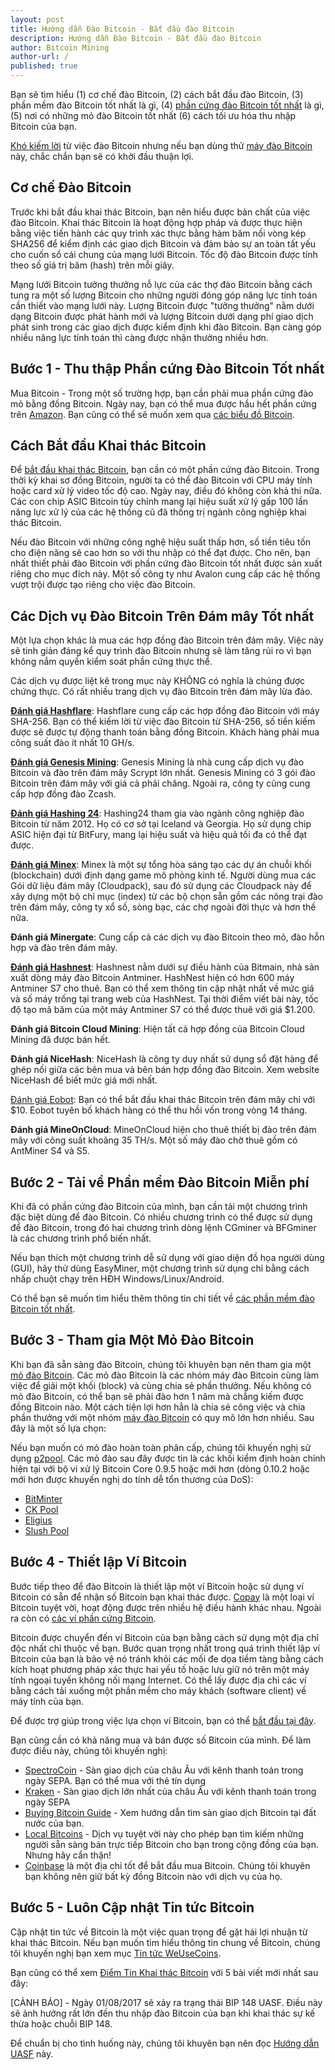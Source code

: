 ```yaml
---
layout: post
title: Hướng dẫn Đào Bitcoin - Bắt đầu đào Bitcoin
description: Hướng dẫn Đào Bitcoin - Bắt đầu đào Bitcoin
author: Bitcoin Mining
author-url: /
published: true
---
```


Bạn sẽ tìm hiểu (1) cơ chế đào Bitcoin, (2) cách bắt đầu đào Bitcoin, (3) phần mềm đào Bitcoin tốt nhất là gì, (4) <a href="https://www.bitcoinmining.com/bitcoin-mining-hardware/">phần cứng đào Bitcoin tốt nhất</a> là gì, (5) nơi có những mỏ đào Bitcoin tốt nhất (6) cách tối ưu hóa thu nhập Bitcoin của bạn.

<a href="http://geni.us/37CM">Khó kiếm lời</a> từ việc đào Bitcoin nhưng nếu bạn dùng thử <a href="https://www.bitcoinmining.com/bitcoin-mining-profitability/">máy đào Bitcoin</a> này, chắc chắn bạn sẽ có khởi đầu thuận lợi. 

<h2>Cơ chế Đào Bitcoin</h2>

Trước khi bắt đầu khai thác Bitcoin, bạn nên hiểu được bản chất của việc đào Bitcoin. Khai thác Bitcoin là hoạt động hợp pháp và được thực hiện bằng việc tiến hành các quy trình xác thực bằng hàm băm nối vòng kép SHA256 để kiểm định các giao dịch Bitcoin và đảm bảo sự an toàn tất yếu cho cuốn sổ cái chung của mạng lưới Bitcoin. Tốc độ đào Bitcoin được tính theo số giá trị băm (hash) trên mỗi giây.

Mạng lưới Bitcoin tưởng thưởng nỗ lực của các thợ đào Bitcoin bằng cách tung ra một số lượng Bitcoin cho những người đóng góp năng lực tính toán cần thiết vào mạng lưới này. Lượng Bitcoin được "tưởng thưởng" nằm dưới dạng Bitcoin được phát hành mới và lượng Bitcoin dưới dạng phí giao dịch phát sinh trong các giao dịch được kiểm định khi đào Bitcoin. Bạn càng góp nhiều năng lực tính toán thì càng được nhận thưởng nhiều hơn.

<h2>Bước 1 - Thu thập Phần cứng Đào Bitcoin Tốt nhất</h2>

Mua Bitcoin - Trong một số trường hợp, bạn cần phải mua phần cứng đào mỏ bằng đồng Bitcoin. Ngày nay, bạn có thể mua được hầu hết phần cứng trên <a href="http://geni.us/37CM">Amazon</a>. Bạn cũng có thể sẽ muốn xem qua <a href="http://www.bitcoincharts.com/">các biểu đồ Bitcoin</a>. 

<h2>Cách Bắt đầu Khai thác Bitcoin</h2>

Để <a href="https://www.bitcoinmining.com/bitcoin-mining-for-beginners-how-to-mine-bitcoins/">bắt đầu khai thác Bitcoin</a>, bạn cần có một phần cứng đào Bitcoin. Trong thời kỳ khai sơ đồng Bitcoin, người ta có thể đào Bitcoin với CPU máy tính hoặc card xử lý video tốc độ cao. Ngày nay, điều đó không còn khả thi nữa. Các con chip ASIC Bitcoin tùy chỉnh mang lại hiệu suất xử lý gấp 100 lần năng lực xử lý của các hệ thống cũ đã thống trị ngành công nghiệp khai thác Bitcoin.

Nếu đào Bitcoin với những công nghệ hiệu suất thấp hơn, số tiền tiêu tốn cho điện năng sẽ cao hơn so với thu nhập có thể đạt được. Cho nên, bạn nhất thiết phải đào Bitcoin với phần cứng đào Bitcoin tốt nhất được sản xuất riêng cho mục đích này. Một số công ty như Avalon cung cấp các hệ thống vượt trội được tạo riêng cho việc đào Bitcoin.

<h2>Các Dịch vụ Đào Bitcoin Trên Đám mây Tốt nhất</h2>

Một lựa chọn khác là mua các hợp đồng đào Bitcoin trên đám mây. Việc này sẽ tinh giản đáng kể quy trình đào Bitcoin nhưng sẽ làm tăng rủi ro vì bạn không nắm quyền kiểm soát phần cứng thực thể.

Các dịch vụ được liệt kê trong mục này KHÔNG có nghĩa là chúng được chứng thực. Có rất nhiều trang dịch vụ đào Bitcoin trên đám mây lừa đảo.

<strong><a href="http://geni.us/hashflare">Đánh giá Hashflare</a></strong>: Hashflare cung cấp các hợp đồng đào Bitcoin với máy SHA-256. Bạn có thể kiếm lời từ việc đào Bitcoin từ SHA-256, số tiền kiếm được sẽ được tự động thanh toán bằng đồng Bitcoin. Khách hàng phải mua công suất đào ít nhất 10 GH/s.

<strong><a href="http://geni.us/advendorgm">Đánh giá Genesis Mining</a></strong>: Genesis Mining là nhà cung cấp dịch vụ đào Bitcoin và đào trên đám mây Scrypt lớn nhất. Genesis Mining có 3 gói đào Bitcoin trên đám mây với giá cả phải chăng. Ngoài ra, công ty cũng cung cấp hợp đồng đào Zcash.

<strong><a href="http://geni.us/hashing24">Đánh giá Hashing 24</a></strong>: Hashing24 tham gia vào ngành công nghiệp đào Bitcoin từ năm 2012. Họ có cơ sở tại Iceland và Georgia. Họ sử dụng chip ASIC hiện đại từ BitFury, mang lại hiệu suất và hiệu quả tối đa có thể đạt được.

<strong><a href="http://geni.us/minex">Đánh giá Minex</a></strong>: Minex là một sự tổng hòa sáng tạo các dự án chuỗi khối (blockchain) dưới định dạng game mô phỏng kinh tế. Người dùng mua các Gói dữ liệu đám mây (Cloudpack), sau đó sử dụng các Cloudpack này để xây dựng một bộ chỉ mục (index) từ các bộ chọn sẵn gồm các nông trại đào trên đám mây, công ty xổ số, sòng bạc, các chợ ngoài đời thực và hơn thế nữa.

<strong>Đánh giá Minergate</strong>: Cung cấp cả các dịch vụ đào Bitcoin theo mỏ, đào hỗn hợp và đào trên đám mây.

<strong><a href="http://geni.us/advendorgm">Đánh giá Hashnest</a></strong>: Hashnest nằm dưới sự điều hành của Bitmain, nhà sản xuất dòng máy đào Bitcoin Antminer. HashNest hiện có hơn 600 máy Antminer S7 cho thuê. Bạn có thể xem thông tin cập nhật nhất về mức giá và số máy trống tại trang web của HashNest. Tại thời điểm viết bài này, tốc độ tạo mã băm của một máy Antminer S7 có thể được thuê với giá $1.200.

<strong>Đánh giá Bitcoin Cloud Mining</strong>: Hiện tất cả hợp đồng của Bitcoin Cloud Mining đã được bán hết.

<strong>Đánh giá NiceHash</strong>: NiceHash là công ty duy nhất sử dụng sổ đặt hàng để ghép nối giữa các bên mua và bên bán hợp đồng đào Bitcoin. Xem website NiceHash để biết mức giá mới nhất.

<a href="http://geni.us/hashflare">Đánh giá Eobot</a>: Bạn có thể bắt đầu khai thác Bitcoin trên đám mây chỉ với $10. Eobot tuyên bố khách hàng có thể thu hồi vốn trong vòng 14 tháng.

<strong>Đánh giá MineOnCloud</strong>: MineOnCloud hiện cho thuê thiết bị đào trên đám mây với công suất khoảng 35 TH/s. Một số máy đào chờ thuê gồm có AntMiner S4 và S5.

<h2>Bước 2 - Tải về Phần mềm Đào Bitcoin Miễn phí</h2>

Khi đã có phần cứng đào Bitcoin của mình, bạn cần tải một chương trình đặc biệt dùng để đào Bitcoin. Có nhiều chương trình có thể được sử dụng để đào Bitcoin, trong đó hai chương trình dòng lệnh CGminer và BFGminer là các chương trình phổ biến nhất.

Nếu bạn thích một chương trình dễ sử dụng với giao diện đồ họa người dùng (GUI), hãy thử dùng EasyMiner, một chương trình sử dụng chỉ bằng cách nhấp chuột chạy trên HĐH Windows/Linux/Android.

Có thể bạn sẽ muốn tìm hiểu thêm thông tin chi tiết về <a href="https://www.bitcoinmining.com/bitcoin-mining-software/">các phần mềm đào Bitcoin tốt nhất</a>.
 
<h2>Bước 3 - Tham gia Một Mỏ Đào Bitcoin</h2>

Khi bạn đã sẵn sàng đào Bitcoin, chúng tôi khuyên bạn nên tham gia một <a href="https://www.bitcoinmining.com/bitcoin-mining-pools/">mỏ đào Bitcoin</a>. Các mỏ đào Bitcoin là các nhóm máy đào Bitcoin cùng làm việc để giải một khối (block) và cùng chia sẻ phần thưởng. Nếu không có mỏ đào Bitcoin, có thể bạn sẽ phải đào hơn 1 năm mà chẳng kiếm được đồng Bitcoin nào. Một cách tiện lợi hơn hẳn là chia sẻ công việc và chia phần thưởng với một nhóm <a href="https://www.bitcoinminer.com/">máy đào Bitcoin</a> có quy mô lớn hơn nhiều. Sau đây là một số lựa chọn:

Nếu bạn muốn có mỏ đào hoàn toàn phân cấp, chúng tôi khuyến nghị sử dụng <a href="http://p2pool.in/">p2pool</a>.
Các mỏ đào sau đây được tin là các khối kiểm định hoàn chỉnh hiện tại với bộ vi xử lý Bitcoin Core 0.9.5 hoặc mới hơn (dòng 0.10.2 hoặc mới hơn được khuyến nghị do tính dễ tổn thương của DoS):
<ul>
<li><a href="https://bitminter.com/">BitMinter</a></li>
<li><a href="http://www.kano.is/">CK Pool</a></li>
<li><a href="http://eligius.st/~gateway/">Eligius</a></li>
<li><a href="https://en.bitcoin.it/wiki/Bitcoin_Pooled_Mining">Slush Pool</a></li>
 </ul>
<h2>Bước 4 - Thiết lập Ví Bitcoin</h2>

Bước tiếp theo để đào Bitcoin là thiết lập một ví Bitcoin hoặc sử dụng ví Bitcoin có sẵn để nhận số Bitcoin bạn khai thác được. <a href="http://geni.us/copay">Copay</a> là một loại ví Bitcoin tuyệt vời, hoạt động được trên nhiều hệ điều hành khác nhau. Ngoài ra còn có <a href="http://geni.us/ledger">các ví phần cứng Bitcoin</a>.

Bitcoin được chuyển đến ví Bitcoin của bạn bằng cách sử dụng một địa chỉ độc nhất chỉ thuộc về bạn. Bước quan trọng nhất trong quá trình thiết lập ví Bitcoin của bạn là bảo vệ nó tránh khỏi các mối đe dọa tiềm tàng bằng cách kích hoạt phương pháp xác thực hai yếu tố hoặc lưu giữ nó trên một máy tính ngoại tuyến không nối mạng Internet. Có thể lấy được địa chỉ các ví bằng cách tải xuống một phần mềm cho máy khách (software client) về máy tính của bạn.

Để được trợ giúp trong việc lựa chọn ví Bitcoin, bạn có thể <a href="https://www.weusecoins.com/en/find-the-best-bitcoin-wallet/">bắt đầu tại đây</a>.

Bạn cũng cần có khả năng mua và bán được số Bitcoin của mình. Để làm được điều này, chúng tôi khuyến nghị:
<ul>
<li><a href="http://geni.us/spectrocoin">SpectroCoin</a> - Sàn giao dịch của châu Âu với kênh thanh toán trong ngày SEPA. Bạn có thể mua với thẻ tín dụng</li>
<li><a href="https://www.kraken.com/">Kraken</a> - Sàn giao dịch lớn nhất của châu Âu với kênh thanh toán trong ngày SEPA</li>
<li><a href="https://www.weusecoins.com/en/how-buy-bitcoins-online-best-bitcoin-exchange-rate-bitcoin-price/">Buying Bitcoin Guide</a> - Xem hướng dẫn tìm sàn giao dịch Bitcoin tại đất nước của bạn.</li>
<li><a href="http://geni.us/localbitcoins">Local Bitcoins</a> - Dịch vụ tuyệt vời này cho phép bạn tìm kiếm những người sẵn sàng bán trực tiếp Bitcoin cho bạn trong cộng đồng của bạn. Nhưng hãy cẩn thận!</li>
<li><a href="http://geni.us/coinbase">Coinbase</a> là một địa chỉ tốt để bắt đầu mua Bitcoin. Chúng tôi khuyên bạn không nên giữ bất kỳ đồng Bitcoin nào với dịch vụ của họ.</li>
</ul>
<h2>Bước 5 - Luôn Cập nhật Tin tức Bitcoin</h2>

Cập nhật tin tức về Bitcoin là một việc quan trọng để gặt hái lợi nhuận từ khai thác Bitcoin. Nếu bạn muốn tìm hiểu thông tin chung về Bitcoin, chúng tôi khuyến nghị bạn xem mục <a href="https://www.weusecoins.com/news/">Tin tức WeUseCoins</a>.

Bạn cũng có thể xem <a href="https://www.bitcoinmining.com/news/">Điểm Tin Khai thác Bitcoin</a> với 5 bài viết mới nhất sau đây:

[CẢNH BÁO] - Ngày 01/08/2017 sẽ xảy ra trạng thái BIP 148 UASF. Điều này sẽ ảnh hưởng rất lớn đến thu nhập đào Bitcoin của bạn khi khai thác sự kế thừa hoặc chuỗi BIP 148.

Để chuẩn bị cho tình huống này, chúng tôi khuyên bạn nên đọc <a href="https://www.weusecoins.com/uasf-guide/">Hướng dẫn UASF</a> này.

